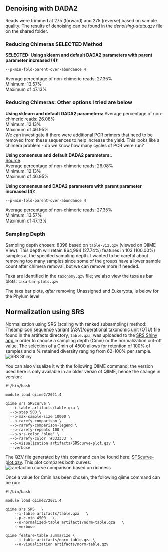 ## Denoising with DADA2
Reads were trimmed at 275 (forward) and 275 (reverse) based on sample quality. The results of denoising can be found in the *denoising-stats.qzv* file on the shared folder.

### Reducing Chimeras SELECTED Method
**SELECTED: Using sklearn and default DADA2 parameters with parent parameter increased (4):**    
```
--p-min-fold-parent-over-abundance 4   
```
Average percentage of non-chimeric reads: 27.35%   
Minimum: 13.57%   
Maximum of 47.13%  

### Reducing Chimeras: Other options I tried are below
**Using sklearn and default DADA2 parameters:** 
Average percentage of non-chimeric reads: 26.08%  
Minimum: 12.13%   
Maximum of 46.95%   
We can investigate if there were additional PCR primers that need to be removed from these sequences to help increase the yield. This looks like a chimera problem - do we know how many cycles of PCR were run?    

**Using consensus and default DADA2 parameters:**.    
[Source](https://otagoedna.github.io/getting_started_with_qiime2/taxonomy_assignment/Exploring_Taxonomy_Assignment.html).  
Average percentage of non-chimeric reads: 26.08%   
Minimum: 12.13%   
Maximum of 46.95%  

**Using consensus and DADA2 parameters with parent parameter increased (4):**.    
```
--p-min-fold-parent-over-abundance 4   
```
Average percentage of non-chimeric reads: 27.35%   
Minimum: 13.57%   
Maximum of 47.13% 

### Sampling Depth
Sampling depth chosen: 8398 based on `table-viz.qzv` (viewed on QIIME View). This depth will retain 864,994 (27.74%) features in 103 (100.00%) samples at the specifed sampling depth. I wanted to be careful about removing too many samples since some of the groups have a lower sample count after chimera removal, but we can remove more if needed. 

Taxa are identified in the `taxonomy.qzv` file; we also view the taxa as bar plots: `taxa-bar-plots.qzv`

The taxa bar plots, _after_ removing Unassigned and Eukaryota, is below for the Phylum level:

## Normalization using SRS
Normalization using SRS (scaling with ranked subsampling) method:
Theamplicon sequence variant (ASV)/operational taxonomic unit (OTU) file found in the artifacts directory, `table.qza`, was uploaded to the [SRS Shiny app ](https://vitorheidrich.shinyapps.io/srsshinyapp/) in order to choose a sampling depth (Cmin) or the normalization cut-off value. The selection of a Cmin of 4500 allows for retention of 100% of samples and a % retained diversity  ranging from 62-100% per sample.
![SRS Shiny](https://github.com/AbdallaBiome/Biome2021/blob/main/results/srs_shiny_for_cmin.png)

You can also visualize it with the following QIIME command; the version used here is only available in an older versio of QIIME, hence the change in version:
```
#!/bin/bash
  
module load qiime2/2021.4

qiime srs SRScurve \
  --i-table artifacts/table.qza \
  --p-step 500 \
  --p-max-sample-size 10000 \
  --p-rarefy-comparison \
  --p-rarefy-comparison-legend \
  --p-rarefy-repeats 100 \
  --p-srs-color 'blue' \
  --p-rarefy-color '#333333' \
  --o-visualization artifacts/SRScurve-plot.qzv \
  --verbose
```
The QZV file generated by this command can be found here: [STScurve-plot.qzv](https://github.com/AbdallaBiome/Biome2021/blob/main/results/SRScurve-plot.qzv). This plot compares both curves:
![rarefaction curve comparison based on richness](https://github.com/AbdallaBiome/Biome2021/blob/main/results/srs_qzv_screengrab.png)

Once a value for Cmin has been chosen, the following qiime command can be run:
```
#!/bin/bash

module load qiime2/2021.4

qiime srs SRS   \
    --i-table artifacts/table.qza   \
    --p-c-min 4500   \
    --o-normalized-table artifacts/norm-table.qza   \
    --verbose
    
qiime feature-table summarize \
    --i-table artifacts/norm-table.qza \
    --o-visualization artifacts/norm-table.qzv
```

